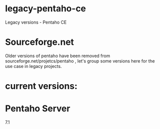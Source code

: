 # legacy-pentaho-ce
Legacy versions - Pentaho CE

# Sourceforge.net 
Older versions of pentaho have been removed from sourceforge.net/projetcs/pentaho , let's group some versions here for the use case in legacy projects.

# current versions:

# Pentaho Server
7.1
